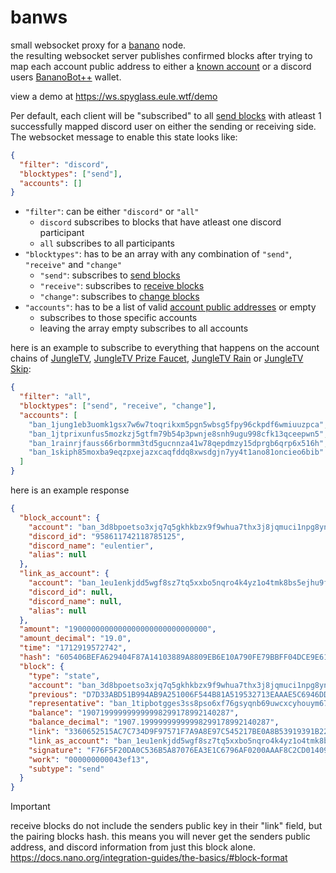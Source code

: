 # banws

small websocket proxy for a [banano](https://banano.cc) node.\
the resulting websocket server publishes confirmed blocks after trying to map each account public address to either a [known account](https://creeper.banano.cc/known-accounts) or a discord users [BananoBot++](https://github.com/bbedward/graham_discord_bot) wallet.

view a demo at https://ws.spyglass.eule.wtf/demo

Per default, each client will be "subscribed" to all [send blocks](https://docs.nano.org/protocol-design/blocks/#send) with atleast 1 successfully mapped discord user on either the sending or receiving side. The websocket message to enable this state looks like:

```json
{
  "filter": "discord",
  "blocktypes": ["send"],
  "accounts": []
}
```

- `"filter"`: can be either `"discord"` or `"all"`
  - `discord` subscribes to blocks that have atleast one discord participant
  - `all` subscribes to all participants
- `"blocktypes"`: has to be an array with any combination of `"send"`, `"receive"` and `"change"`
  - `"send"`: subscribes to [send blocks](https://docs.nano.org/protocol-design/blocks/#send)
  - `"receive"`: subscribes to [receive blocks](https://docs.nano.org/protocol-design/blocks/#receive)
  - `"change"`: subscribes to [change blocks](https://docs.nano.org/protocol-design/blocks/#change-rep)
- `"accounts"`: has to be a list of valid [account public addresses](https://docs.nano.org/integration-guides/the-basics/#account-public-address) or empty
  - subscribes to those specific accounts
  - leaving the array empty subscribes to all accounts

here is an example to subscribe to everything that happens on the account chains of [JungleTV](https://creeper.banano.cc/account/ban_1jung1eb3uomk1gsx7w6w7toqrikxm5pgn5wbsg5fpy96ckpdf6wmiuuzpca), [JungleTV Prize Faucet](https://creeper.banano.cc/account/ban_1jtprixunfus5mozkzj5gtfm79b54p3pwnje8snh9ugu998cfk13qceepwn5), [JungleTV Rain](https://creeper.banano.cc/account/ban_1rainrjfauss66rbormm3td5gucnnza41w78qepdmzy15dprgb6qrp6x516h) or [JungleTV Skip](https://creeper.banano.cc/account/ban_1skiph85moxba9eqzpxejazxcaqfddq8xwsdgjn7yy4t1ano81oncieo6bib):

```json
{
  "filter": "all",
  "blocktypes": ["send", "receive", "change"],
  "accounts": [
    "ban_1jung1eb3uomk1gsx7w6w7toqrikxm5pgn5wbsg5fpy96ckpdf6wmiuuzpca",
    "ban_1jtprixunfus5mozkzj5gtfm79b54p3pwnje8snh9ugu998cfk13qceepwn5",
    "ban_1rainrjfauss66rbormm3td5gucnnza41w78qepdmzy15dprgb6qrp6x516h",
    "ban_1skiph85moxba9eqzpxejazxcaqfddq8xwsdgjn7yy4t1ano81oncieo6bib"
  ]
}
```

here is an example response

```json
{
  "block_account": {
    "account": "ban_3d8bpoetso3xjq7q5gkhkbzx9f9whua7thx3j8jqmuci1npg8ynmukc3j7iw",
    "discord_id": "958611742118785125",
    "discord_name": "eulentier",
    "alias": null
  },
  "link_as_account": {
    "account": "ban_1eu1enkjdd5wgf8sz7tq5xxbo5nqro4k4yz1o4tmk8bs5ejhu9f3yazmreo3",
    "discord_id": null,
    "discord_name": null,
    "alias": null
  },
  "amount": "1900000000000000000000000000000",
  "amount_decimal": "19.0",
  "time": "1712919572742",
  "hash": "605406BEFA629404F87A14103889A8809EB6E10A790FE79BBFF04DCE9E61BF4F",
  "block": {
    "type": "state",
    "account": "ban_3d8bpoetso3xjq7q5gkhkbzx9f9whua7thx3j8jqmuci1npg8ynmukc3j7iw",
    "previous": "D7D33ABD51B994AB9A251006F544B81A519532713EAAAE5C6946DDC416EDB8E7",
    "representative": "ban_1tipbotgges3ss8pso6xf76gsyqnb69uwcxcyhouym67z7ofefy1jz7kepoy",
    "balance": "190719999999999998299178992140287",
    "balance_decimal": "1907.19999999999998299178992140287",
    "link": "3360652515AC7C734D9F97571F7A9A8E97C545217BE0A8B53919391B22FD9DA1",
    "link_as_account": "ban_1eu1enkjdd5wgf8sz7tq5xxbo5nqro4k4yz1o4tmk8bs5ejhu9f3yazmreo3",
    "signature": "F76F5F20DA0C536B5A87076EA3E1C6796AF0200AAAF8C2CD01409A3D09B824B422566E7E00E9A6FAC2A885B5FF57D08462C2DA9668176BFB9DF6F5A360B87A0B",
    "work": "000000000043ef13",
    "subtype": "send"
  }
}
```

> [!IMPORTANT]
> receive blocks do not include the senders public key in their "link" field, but the pairing blocks hash. this means you will never get the senders public address, and discord information from just this block alone.\
> https://docs.nano.org/integration-guides/the-basics/#block-format
